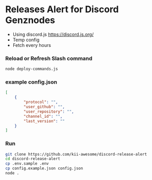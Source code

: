 # Releases Alert for Discord Genznodes

- Using discord.js https://discord.js.org/
- Temp config
- Fetch every hours

### Reload or Refresh Slash command

```bash
node deploy-commands.js
```

### example config.json

```json
[
    {
        "protocol": "",
        "user_github": "",
        "user_repository": "",
        "channel_id": "",
        "last_version": ""
    }
]
```

### Run

```bash
git clone https://github.com/kii-awesome/discord-release-alert
cd discord-release-alert
cp .env.sample .env
cp config.example.json config.json
node .
```